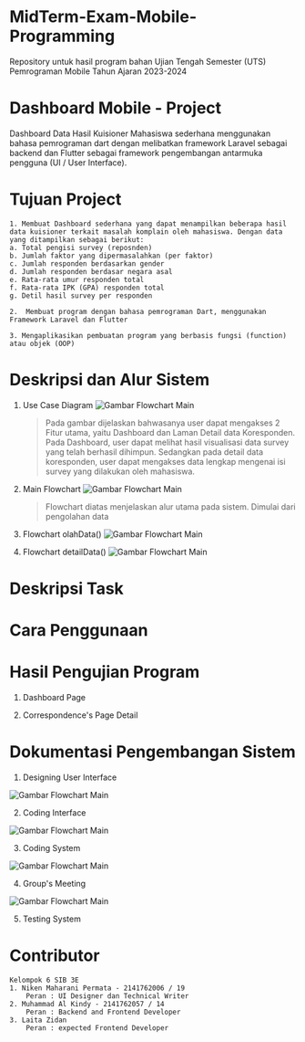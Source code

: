 # MidTerm-Exam-Mobile-Programming
Repository untuk hasil program bahan Ujian Tengah Semester (UTS) Pemrograman Mobile Tahun Ajaran 2023-2024

# Dashboard Mobile - Project
Dashboard Data Hasil Kuisioner Mahasiswa sederhana menggunakan bahasa pemrograman dart dengan melibatkan framework Laravel sebagai backend dan Flutter sebagai framework pengembangan antarmuka pengguna (UI / User Interface).

# Tujuan Project
    1. Membuat Dashboard sederhana yang dapat menampilkan beberapa hasil data kuisioner terkait masalah komplain oleh mahasiswa. Dengan data yang ditampilkan sebagai berikut:
    a. Total pengisi survey (reposnden)
    b. Jumlah faktor yang dipermasalahkan (per faktor)
    c. Jumlah responden berdasarkan gender
    d. Jumlah responden berdasar negara asal
    e. Rata-rata umur responden total
    f. Rata-rata IPK (GPA) responden total
    g. Detil hasil survey per responden

    2.  Membuat program dengan bahasa pemrograman Dart, menggunakan Framework Laravel dan Flutter

    3. Mengaplikasikan pembuatan program yang berbasis fungsi (function) atau objek (OOP)


# Deskripsi dan Alur Sistem
1. Use Case Diagram
![Gambar Flowchart Main ](https://github.com/nikenmn/MidTerm-Exam-Mobile-Programming/blob/992d9f0b4609e27a28274fc95f5dff3ad3f42ea1/assets/flowchart%20main.png)
    > Pada gambar dijelaskan bahwasanya user dapat mengakses 2 Fitur utama, yaitu Dashboard dan Laman Detail data Koresponden. Pada Dashboard, user dapat melihat hasil visualisasi data survey yang telah berhasil dihimpun. Sedangkan pada detail data koresponden, user dapat mengakses data lengkap mengenai isi survey yang dilakukan oleh mahasiswa.


2. Main Flowchart
![Gambar Flowchart Main ](https://github.com/nikenmn/MidTerm-Exam-Mobile-Programming/blob/992d9f0b4609e27a28274fc95f5dff3ad3f42ea1/assets/flowchart%20main.png)

    > Flowchart diatas menjelaskan alur utama pada sistem. Dimulai dari pengolahan data

2. Flowchart olahData()
![Gambar Flowchart Main ](https://github.com/nikenmn/MidTerm-Exam-Mobile-Programming/blob/992d9f0b4609e27a28274fc95f5dff3ad3f42ea1/assets/flowchart%20main.png)

3. Flowchart detailData()
![Gambar Flowchart Main ](https://github.com/nikenmn/MidTerm-Exam-Mobile-Programming/blob/992d9f0b4609e27a28274fc95f5dff3ad3f42ea1/assets/flowchart%20main.png)

# Deskripsi Task

# Cara Penggunaan


# Hasil Pengujian Program
1. Dashboard Page

2. Correspondence's Page Detail 


# Dokumentasi Pengembangan Sistem
1. Designing User Interface

![Gambar Flowchart Main ](https://github.com/nikenmn/MidTerm-Exam-Mobile-Programming/blob/992d9f0b4609e27a28274fc95f5dff3ad3f42ea1/assets/flowchart%20main.png)

2. Coding Interface

![Gambar Flowchart Main ](https://github.com/nikenmn/MidTerm-Exam-Mobile-Programming/blob/992d9f0b4609e27a28274fc95f5dff3ad3f42ea1/assets/flowchart%20main.png)

3. Coding System

![Gambar Flowchart Main ](https://github.com/nikenmn/MidTerm-Exam-Mobile-Programming/blob/992d9f0b4609e27a28274fc95f5dff3ad3f42ea1/assets/flowchart%20main.png)


4. Group's Meeting

![Gambar Flowchart Main ](https://github.com/nikenmn/MidTerm-Exam-Mobile-Programming/blob/992d9f0b4609e27a28274fc95f5dff3ad3f42ea1/assets/flowchart%20main.png)



5. Testing System


# Contributor
    Kelompok 6 SIB 3E
    1. Niken Maharani Permata - 2141762006 / 19
        Peran : UI Designer dan Technical Writer
    2. Muhammad Al Kindy - 2141762057 / 14
        Peran : Backend and Frontend Developer
    3. Laita Zidan
        Peran : expected Frontend Developer





